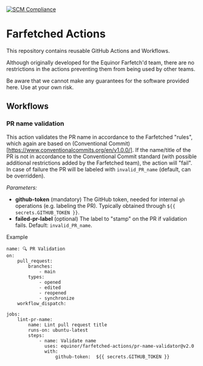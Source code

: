 [![SCM Compliance](https://scm-compliance-api.radix.equinor.com/repos/equinor/farfetched-actions/badge)](https://scm-compliance-api.radix.equinor.com/repos/equinor/farfetched-actions/badge)

# Farfetched Actions
This repository contains reusable GitHub Actions and Workflows.

Although originally developed for the Equinor Farfetch'd team, there are no restrictions in the actions preventing them from being used by other teams.

Be aware that we cannot make any guarantees for the software provided here. Use at your own risk.

## Workflows

### PR name validation
This action validates the PR name in accordance to the Farfetched "rules", which again are based on (Conventional Commit)[https://www.conventionalcommits.org/en/v1.0.0/].
If the name/title of the PR is not in accordance to the Conventional Commit standard (with possible additional restrictions added by the
Farfetched team), the action will "fail".
In case of failure the PR will be labeled with `invalid_PR_name` (default, can be overridden).

_Parameters:_
* **github-token** (mandatory)
The GitHub token, needed for internal `gh` operations (e.g. labeling the PR). Typically obtained through `${{ secrets.GITHUB_TOKEN }}`.
* **failed-pr-label** (optional)
The label to "stamp" on the PR if validation fails. Default: `invalid_PR_name`.


Example
```
name: 🔍️ PR Validation
on:
    pull_request:
        branches:
            - main
        types:
            - opened
            - edited
            - reopened
            - synchronize
    workflow_dispatch:

jobs:
    lint-pr-name:
        name: Lint pull request title
        runs-on: ubuntu-latest
        steps:
            - name: Validate name
              uses: equinor/farfetched-actions/pr-name-validator@v2.0
              with:
                  github-token:  ${{ secrets.GITHUB_TOKEN }}

```

